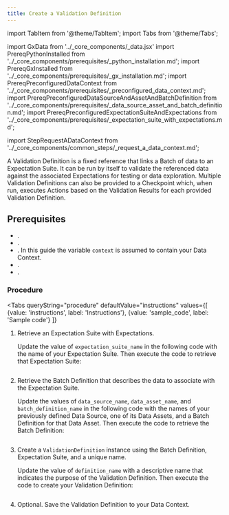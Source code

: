 ```yaml
---
title: Create a Validation Definition
---
```

import TabItem from '@theme/TabItem';
import Tabs from '@theme/Tabs';

import GxData from '../_core_components/_data.jsx'
import PrereqPythonInstalled from '../_core_components/prerequisites/_python_installation.md';
import PrereqGxInstalled from '../_core_components/prerequisites/_gx_installation.md';
import PrereqPreconfiguredDataContext from '../_core_components/prerequisites/_preconfigured_data_context.md';
import PrereqPreconfiguredDataSourceAndAssetAndBatchDefinition from '../_core_components/prerequisites/_data_source_asset_and_batch_definition.md';
import PrereqPreconfiguredExpectationSuiteAndExpectations from '../_core_components/prerequisites/_expectation_suite_with_expectations.md';

import StepRequestADataContext from '../_core_components/common_steps/_request_a_data_context.md';


A Validation Definition is a fixed reference that links a Batch of data to an Expectation Suite. It can be run by itself to validate the referenced data against the associated Expectations for testing or data exploration.  Multiple Validation Definitions can also be provided to a Checkpoint which, when run, executes Actions based on the Validation Results for each provided Validation Definition.

## Prerequisites

- <PrereqPythonInstalled/>.
- <PrereqGxInstalled/>.
- <PrereqPreconfiguredDataContext/>. In this guide the variable `context` is assumed to contain your Data Context.
- <PrereqPreconfiguredDataSourceAndAssetAndBatchDefinition/>.
- <PrereqPreconfiguredExpectationSuiteAndExpectations/>.

### Procedure

<Tabs 
   queryString="procedure"
   defaultValue="instructions"
   values={[
      {value: 'instructions', label: 'Instructions'},
      {value: 'sample_code', label: 'Sample code'}
   ]}
>

<TabItem value="instructions" label="Instructions">

1. Retrieve an Expectation Suite with Expectations.

   Update the value of `expectation_suite_name` in the following code with the name of your Expectation Suite.  Then execute the code to retrieve that Expectation Suite:

   ```python title="Python" name="docs/docusaurus/docs/core/run_validations/_examples/create_a_validation_definition.py - retrieve an Expectation Suite"
   ```

2. Retrieve the Batch Definition that describes the data to associate with the Expectation Suite.

   Update the values of `data_source_name`, `data_asset_name`, and `batch_definition_name` in the following code with the names of your previously defined Data Source, one of its Data Assets, and a Batch Definition for that Data Asset.  Then execute the code to retrieve the Batch Definition:

   ```python title="Python" name="docs/docusaurus/docs/core/run_validations/_examples/create_a_validation_definition.py - retrieve a Batch Definition"
   ```

3. Create a `ValidationDefinition` instance using the Batch Definition, Expectation Suite, and a unique name.

   Update the value of `definition_name` with a descriptive name that indicates the purpose of the Validation Definition.  Then execute the code to create your Validation Definition:

   ```python title="Python" name="docs/docusaurus/docs/core/run_validations/_examples/create_a_validation_definition.py - create a Validation Definition"
   ```

4. Optional. Save the Validation Definition to your Data Context.

   ```python title="Python" name="docs/docusaurus/docs/core/run_validations/_examples/create_a_validation_definition.py - save the Validation Definition to the Data Context"
   ```

</TabItem>

<TabItem value="sample_code" label="Sample code">

```python showLineNumbers title="Python" name="docs/docusaurus/docs/core/run_validations/_examples/create_a_validation_definition.py - full code example"
```

</TabItem>

</Tabs>